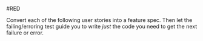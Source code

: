 #RED

Convert each of the following user stories into a feature spec. Then let the failing/erroring test guide you to write *just* the code you need to get the next failure or error.
